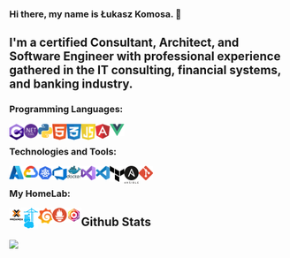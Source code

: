 ### Hi there, my name is Łukasz Komosa. 👋

## I'm a certified Consultant, Architect, and Software Engineer with professional experience gathered in the IT consulting, financial systems, and banking industry. 
<!--
**komluk/komluk** is a ✨ _special_ ✨ repository because its `README.md` (this file) appears on your GitHub profile.

Here are some ideas to get you started:

- 🔭 I’m currently working on ...
- 🌱 I’m currently learning ...
- 👯 I’m looking to collaborate on ...
- 🤔 I’m looking for help with ...
- 💬 Ask me about ...
- 📫 How to reach me: ...
- 😄 Pronouns: ...
- ⚡ Fun fact: ...
-->

### Programming Languages:
<img align="left" alt="C#" width="26px" src="/content/img/languages/csharp.svg" />
<img align="left" alt=".NET Core" width="26px" src="/content/img/languages/netcore.png" />
<img align="left" alt="Python" width="26px" src="/content/img/languages/python.svg" />
<img align="left" alt="HTML5" width="26px" src="/content/img/languages/html.svg" />
<img align="left" alt="CSS" width="26px" src="/content/img/languages/css.svg" />
<img align="left" alt="JavaScript" width="26px" src="/content/img/languages/javascript.svg" />
<img align="left" alt="Angular" width="26px" src="/content/img/languages/angular.svg" />
<img align="left" alt="Vue" width="26px" src="/content/img/languages/vue.svg" />
<br />

### Technologies and Tools:
<img align="left" alt="Azure" width="26px" src="/content/img/technologies/azure.svg" />
<img align="left" alt="Google Cloud Platform" width="26px" src="/content/img/technologies/gcp.svg" />
<img align="left" alt="Kubernetes" width="26px" src="/content/img/technologies/kubernetes.svg" />
<img align="left" alt="Azure DevOps" width="26px" src="/content/img/technologies/devops.png" />
<img align="left" alt="Docker" width="26px" src="/content/img/technologies/docker.svg" />
<img align="left" alt="Visual Studio" width="26px" src="/content/img/technologies/vs.png" />
<img align="left" alt="Visual Studio Code" width="26px" src="/content/img/technologies/vscode.svg" />
<img align="left" alt="Terraform" width="26px" src="/content/img/technologies/terraform.svg" />
<img align="left" alt="Ansible" width="26px" src="/content/img/technologies/ansible.svg" />
<img align="left" alt="Git" width="26px" src="/content/img/technologies/git.svg" />
<br />

### My HomeLab:
<img align="left" alt="Proxmox" width="26px" src="/content/img/homelab/proxmox.png" />
<img align="left" alt="Portainer" width="26px" src="/content/img/homelab/portainer.svg" />
<img align="left" alt="Grafana" width="26px" src="/content/img/homelab/grafana.svg" />
<img align="left" alt="Prometheus" width="26px" src="/content/img/homelab/prometheus.svg" />
<img align="left" alt="Nginx Proxy Manager" width="26px" src="/content/img/homelab/nginxproxy.png" />

## Github Stats
<img src="https://github-readme-stats.vercel.app/api/top-langs/?username=komluk&hide_border=true&layout=compact" align="center"/>
